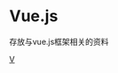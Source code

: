 # Vue.js
存放与vue.js框架相关的资料

[V](https://image.baidu.com/search/detail?ct=503316480&z=0&ipn=d&word=v%E5%AD%97%E4%BB%87%E6%9D%80%E9%98%9F&step_word=&hs=0&pn=193&spn=0&di=95920&pi=0&rn=1&tn=baiduimagedetail&is=0%2C0&istype=0&ie=utf-8&oe=utf-8&in=&cl=2&lm=-1&st=undefined&cs=3520898640%2C3874790012&os=1903700045%2C1497290962&simid=4187745443%2C398486060&adpicid=0&lpn=0&ln=1374&fr=&fmq=1557761297563_R&fm=&ic=undefined&s=undefined&hd=undefined&latest=undefined&copyright=undefined&se=&sme=&tab=0&width=undefined&height=undefined&face=undefined&ist=&jit=&cg=&bdtype=0&oriquery=&objurl=http%3A%2F%2Fimg5.duitang.com%2Fuploads%2Fitem%2F201409%2F08%2F20140908140842_eavMt.thumb.700_0.png&fromurl=ippr_z2C%24qAzdH3FAzdH3Fooo_z%26e3B17tpwg2_z%26e3Bv54AzdH3Frj5rsjAzdH3F4ks52AzdH3Fdaa9mclnnAzdH3F1jpwtsAzdH3F&gsm=b4&rpstart=0&rpnum=0&islist=&querylist=&force=undefined)
